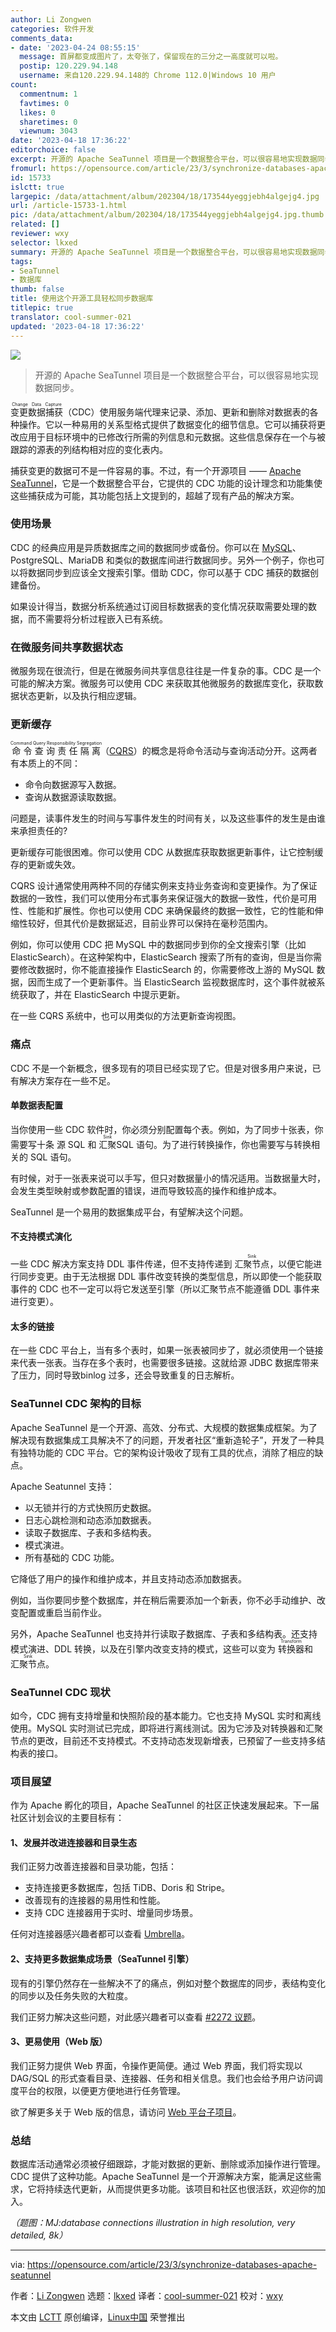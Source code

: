 ```yaml
---
author: Li Zongwen
categories: 软件开发
comments_data:
- date: '2023-04-24 08:55:15'
  message: 首屏都变成图片了，太夸张了，保留现在的三分之一高度就可以啦。
  postip: 120.229.94.148
  username: 来自120.229.94.148的 Chrome 112.0|Windows 10 用户
count:
  commentnum: 1
  favtimes: 0
  likes: 0
  sharetimes: 0
  viewnum: 3043
date: '2023-04-18 17:36:22'
editorchoice: false
excerpt: 开源的 Apache SeaTunnel 项目是一个数据整合平台，可以很容易地实现数据同步。
fromurl: https://opensource.com/article/23/3/synchronize-databases-apache-seatunnel
id: 15733
islctt: true
largepic: /data/attachment/album/202304/18/173544yeggjebh4algejg4.jpg
url: /article-15733-1.html
pic: /data/attachment/album/202304/18/173544yeggjebh4algejg4.jpg.thumb.jpg
related: []
reviewer: wxy
selector: lkxed
summary: 开源的 Apache SeaTunnel 项目是一个数据整合平台，可以很容易地实现数据同步。
tags:
- SeaTunnel
- 数据库
thumb: false
title: 使用这个开源工具轻松同步数据库
titlepic: true
translator: cool-summer-021
updated: '2023-04-18 17:36:22'
---
```


![](/data/attachment/album/202304/18/173544yeggjebh4algejg4.jpg)



> 
> 开源的 Apache SeaTunnel 项目是一个数据整合平台，可以很容易地实现数据同步。
> 
> 
> 


<ruby> 变更数据捕获 <rt>  Change Data Capture </rt></ruby>（CDC）使用服务端代理来记录、添加、更新和删除对数据表的各种操作。它以一种易用的关系型格式提供了数据变化的细节信息。它可以捕获将更改应用于目标环境中的已修改行所需的列信息和元数据。这些信息保存在一个与被跟踪的源表的列结构相对应的变化表内。


捕获变更的数据可不是一件容易的事。不过，有一个开源项目 —— [Apache SeaTunnel](https://seatunnel.apache.org/)，它是一个数据整合平台，它提供的 CDC 功能的设计理念和功能集使这些捕获成为可能，其功能包括上文提到的，超越了现有产品的解决方案。


### 使用场景


CDC 的经典应用是异质数据库之间的数据同步或备份。你可以在 [MySQL](https://opensource.com/downloads/mariadb-mysql-cheat-sheet)、PostgreSQL、MariaDB 和类似的数据库间进行数据同步。另外一个例子，你也可以将数据同步到应该全文搜索引擎。借助 CDC，你可以基于 CDC 捕获的数据创建备份。


如果设计得当，数据分析系统通过订阅目标数据表的变化情况获取需要处理的数据，而不需要将分析过程嵌入已有系统。


### 在微服务间共享数据状态


微服务现在很流行，但是在微服务间共享信息往往是一件复杂的事。CDC 是一个可能的解决方案。微服务可以使用 CDC 来获取其他微服务的数据库变化，获取数据状态更新，以及执行相应逻辑。


### 更新缓存


<ruby> 命令查询责任隔离 <rt>  Command Query Responsibility Segregation </rt></ruby>（[CQRS](https://www.redhat.com/architect/illustrated-cqrs)）的概念是将命令活动与查询活动分开。这两者有本质上的不同：


* 命令向数据源写入数据。
* 查询从数据源读取数据。


问题是，读事件发生的时间与写事件发生的时间有关，以及这些事件的发生是由谁来承担责任的?


更新缓存可能很困难。你可以使用 CDC 从数据库获取数据更新事件，让它控制缓存的更新或失效。


CQRS 设计通常使用两种不同的存储实例来支持业务查询和变更操作。为了保证数据的一致性，我们可以使用分布式事务来保证强大的数据一致性，代价是可用性、性能和扩展性。你也可以使用 CDC 来确保最终的数据一致性，它的性能和伸缩性较好，但其代价是数据延迟，目前业界可以保持在毫秒范围内。


例如，你可以使用 CDC 把 MySQL 中的数据同步到你的全文搜索引擎（比如ElasticSearch）。在这种架构中，ElasticSearch 搜索了所有的查询，但是当你需要修改数据时，你不能直接操作 ElasticSearch 的，你需要修改上游的 MySQL 数据，因而生成了一个更新事件。当 ElasticSearch 监视数据库时，这个事件就被系统获取了，并在 ElasticSearch 中提示更新。


在一些 CQRS 系统中，也可以用类似的方法更新查询视图。


### 痛点


CDC 不是一个新概念，很多现有的项目已经实现了它。但是对很多用户来说，已有解决方案存在一些不足。


#### 单数据表配置


当你使用一些 CDC 软件时，你必须分别配置每个表。例如，为了同步十张表，你需要写十条 源 SQL 和 <ruby> 汇聚 <rt>  Sink </rt></ruby> SQL 语句。为了进行转换操作，你也需要写与转换相关的 SQL 语句。


有时候，对于一张表来说可以手写，但只对数据量小的情况适用。当数据量大时，会发生类型映射或参数配置的错误，进而导致较高的操作和维护成本。


SeaTunnel 是一个易用的数据集成平台，有望解决这个问题。


#### 不支持模式演化


一些 CDC 解决方案支持 DDL 事件传递，但不支持传递到 <ruby> 汇聚节点 <rt>  Sink </rt></ruby>，以便它能进行同步变更。由于无法根据 DDL 事件改变转换的类型信息，所以即使一个能获取事件的 CDC 也不一定可以将它发送至引擎（所以汇聚节点不能遵循 DDL 事件来进行变更）。


#### 太多的链接


在一些 CDC 平台上，当有多个表时，如果一张表被同步了，就必须使用一个链接来代表一张表。当存在多个表时，也需要很多链接。这就给源 JDBC 数据库带来了压力，同时导致binlog 过多，还会导致重复的日志解析。


### SeaTunnel CDC 架构的目标


Apache SeaTunnel 是一个开源、高效、分布式、大规模的数据集成框架。为了解决现有数据集成工具解决不了的问题，开发者社区“重新造轮子”，开发了一种具有独特功能的 CDC 平台。它的架构设计吸收了现有工具的优点，消除了相应的缺点。


Apache Seatunnel 支持：


* 以无锁并行的方式快照历史数据。
* 日志心跳检测和动态添加数据表。
* 读取子数据库、子表和多结构表。
* 模式演进。
* 所有基础的 CDC 功能。


它降低了用户的操作和维护成本，并且支持动态添加数据表。


例如，当你要同步整个数据库，并在稍后需要添加一个新表，你不必手动维护、改变配置或重启当前作业。


另外，Apache SeaTunnel 也支持并行读取子数据库、子表和多结构表。还支持模式演进、DDL 转换，以及在引擎内改变支持的模式，这些可以变为 <ruby> 转换器 <rt>  Transform </rt></ruby>和 <ruby> 汇聚节点 <rt>  Sink </rt></ruby>。


### SeaTunnel CDC 现状


如今，CDC 拥有支持增量和快照阶段的基本能力。它也支持 MySQL 实时和离线使用。MySQL 实时测试已完成，即将进行离线测试。因为它涉及对转换器和汇聚节点的更改，目前还不支持模式。不支持动态发现新增表，已预留了一些支持多结构表的接口。


### 项目展望


作为 Apache 孵化的项目，Apache SeaTunnel 的社区正快速发展起来。下一届社区计划会议的主要目标有：


#### 1、发展并改进连接器和目录生态


我们正努力改善连接器和目录功能，包括：


* 支持连接更多数据库，包括 TiDB、Doris 和 Stripe。
* 改善现有的连接器的易用性和性能。
* 支持 CDC 连接器用于实时、增量同步场景。


任何对连接器感兴趣者都可以查看 [Umbrella](https://github.com/apache/incubator-seatunnel/issues/1946)。


#### 2、支持更多数据集成场景（SeaTunnel 引擎）


现有的引擎仍然存在一些解决不了的痛点，例如对整个数据库的同步，表结构变化的同步以及任务失败的大粒度。


我们正努力解决这些问题，对此感兴趣者可以查看 [#2272 议题](https://github.com/apache/incubator-seatunnel/issues/2272)。


#### 3、更易使用（Web 版）


我们正努力提供 Web 界面，令操作更简便。通过 Web 界面，我们将实现以 DAG/SQL 的形式查看目录、连接器、任务和相关信息。我们也会给予用户访问调度平台的权限，以便更方便地进行任务管理。


欲了解更多关于 Web 版的信息，请访问 [Web 平台子项目](https://github.com/apache/incubator-seatunnel-web)。


### 总结


数据库活动通常必须被仔细跟踪，才能对数据的更新、删除或添加操作进行管理。CDC 提供了这种功能。Apache SeaTunnel 是一个开源解决方案，能满足这些需求，它将持续迭代更新，从而提供更多功能。该项目和社区也很活跃，欢迎你的加入。


*（题图：MJ:database connections illustration in high resolution, very detailed, 8k）*




---


via: <https://opensource.com/article/23/3/synchronize-databases-apache-seatunnel>


作者：[Li Zongwen](https://opensource.com/users/li-zongwen) 选题：[lkxed](https://github.com/lkxed/) 译者：[cool-summer-021](https://github.com/cool-summer-021) 校对：[wxy](https://github.com/wxy)


本文由 [LCTT](https://github.com/LCTT/TranslateProject) 原创编译，[Linux中国](https://linux.cn/) 荣誉推出